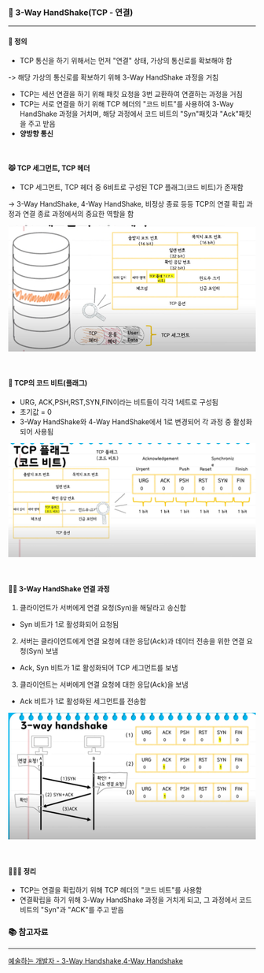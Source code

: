 ### 🤝 3-Way HandShake(TCP - 연결)

---

#### 💬 정의
- TCP 통신을 하기 위해서는 먼저 "연결" 상태, 가상의 통신로를 확보해야 함

-> 해당 가상의 통신로를 확보하기 위해 3-Way HandShake 과정을 거침

- TCP는 세션 연결을 하기 위해 패킷 요청을 3번 교환하여 연결하는 과정을 거침
- TCP는 서로 연결을 하기 위해 TCP 헤더의 "코드 비트"를 사용하여 3-Way HandShake 과정을 거치며, 해당 과정에서 코드 비트의 "Syn"패킷과 "Ack"패킷을 주고 받음
- **양방향 통신**

<br/>

#### 😾 TCP 세그먼트, TCP 헤더
- TCP 세그먼트, TCP 헤더 중 6비트로 구성된 TCP 플래그(코드 비트)가 존재함

-> 3-Way HandShake, 4-Way HandShake, 비정상 종료 등등 TCP의 연결 확립 과정과 연결 종료 과정에서의 중요한 역할을 함

![1.png](image%2F3-Way%20Handshake%2F1.png)

<br/>

#### 🎵 TCP의 코드 비트(플래그)
- URG, ACK,PSH,RST,SYN,FIN이라는 비트들이 각각 1세트로 구성됨
- 초기값 = 0
- 3-Way HandShake와 4-Way HandShake에서 1로 변경되어 각 과정 중 활성화되어 사용됨

![2.png](image%2F3-Way%20Handshake%2F2.png) 

<br/>

#### 🏃🏻 3-Way HandShake 연결 과정
1. 클라이언트가 서버에게 연결 요청(Syn)을 해달라고 송신함
- Syn 비트가 1로 활성화되어 요청됨

2. 서버는 클라이언트에게 연결 요청에 대한 응답(Ack)과 데이터 전송을 위한 연결 요청(Syn) 보냄
- Ack, Syn 비트가 1로 활성화되어 TCP 세그먼트를 보냄

3. 클라이언트는 서버에게 연결 요청에 대한 응답(Ack)을 보냄
- Ack 비트가 1로 활성화된 세그먼트를 전송함

![3.png](image%2F3-Way%20Handshake%2F3.png)

<br/>

#### 🧑🏻‍🏫 정리
- TCP는 연결을 확립하기 위해 TCP 헤더의 "코드 비트"를 사용함
- 연결확립을 하기 위해 3-Way HandShake 과정을 거치게 되고, 그 과정에서 코드 비트의 "Syn"과 "ACK"를 주고 받음

### 📚 참고자료

---

[예술하는 개발자 - 3-Way Handshake,4-Way Handshake](https://www.youtube.com/watch?v=gPsSLwaFhYo)




